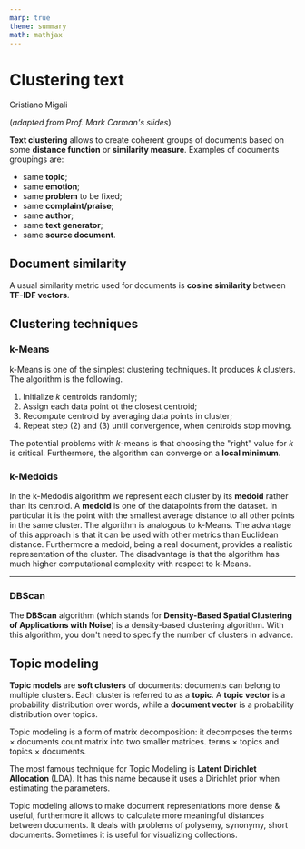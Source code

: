 ```yaml
---
marp: true
theme: summary
math: mathjax
---
```

# Clustering text

<div class="author">

Cristiano Migali

</div>

<div class="centered-definition-expression">

(_adapted from Prof. Mark Carman's slides_)

</div>

**Text clustering** allows to create coherent groups of documents based on some **distance function** or **similarity measure**. Examples of documents groupings are:
- same **topic**;
- same **emotion**;
- same **problem** to be fixed;
- same **complaint/praise**;
- same **author**;
- same **text generator**;
- same **source document**.

## Document similarity

A usual similarity metric used for documents is **cosine similarity** between **TF-IDF vectors**.

## Clustering techniques

### k-Means

k-Means is one of the simplest clustering techniques. It produces $k$ clusters. The algorithm is the following.
1. Initialize $k$ centroids randomly;
2. Assign each data point ot the closest centroid;
3. Recompute centroid by averaging data points in cluster;
4. Repeat step (2) and (3) until convergence, when centroids stop moving.

The potential problems with $k$-means is that choosing the "right" value for $k$ is critical. Furthermore, the algorithm can converge on a **local minimum**.

### k-Medoids

In the k-Medodis algorithm we represent each cluster by its **medoid** rather than its centroid. A **medoid** is one of the datapoints from the dataset. In particular it is the point with the smallest average distance to all other points in the same cluster.
The algorithm is analogous to k-Means. The advantage of this approach is that it can be used with other metrics than Euclidean distance. Furthermore a medoid, being a real document, provides a realistic representation of the cluster.
The disadvantage is that the algorithm has much higher computational complexity with respect to k-Means.

---

### DBScan

The **DBScan** algorithm (which stands for **Density-Based Spatial Clustering of Applications with Noise**) is a density-based clustering algorithm. With this algorithm, you don't need to specify the number of clusters in advance.

## Topic modeling

**Topic models** are **soft clusters** of documents: documents can belong to multiple clusters. Each cluster is referred to as a **topic**.
A **topic vector** is a probability distribution over words, while a **document vector** is a probability distribution over topics.

Topic modeling is a form of matrix decomposition: it decomposes the terms $\times$ documents count matrix into two smaller matrices. terms $\times$ topics and topics $\times$ documents.

The most famous technique for Topic Modeling is **Latent Dirichlet Allocation** (LDA). It has this name because it uses a Dirichlet prior when estimating the parameters.

Topic modeling allows to make document representations more dense & useful, furthermore it allows to calculate more meaningful distances between documents.
It deals with problems of polysemy, synonymy, short documents. Sometimes it is useful for visualizing collections.
